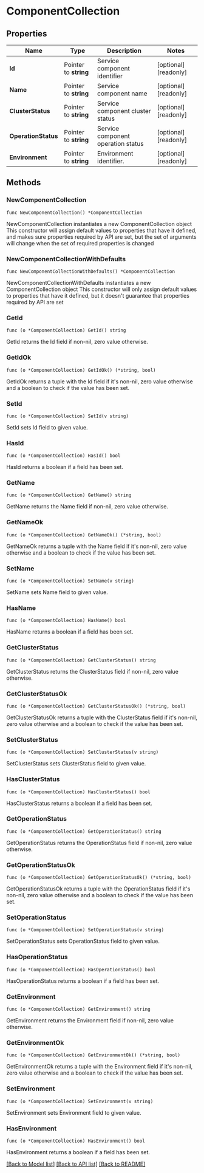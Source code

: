# ComponentCollection

## Properties

Name | Type | Description | Notes
------------ | ------------- | ------------- | -------------
**Id** | Pointer to **string** | Service component identifier | [optional] [readonly] 
**Name** | Pointer to **string** | Service component name | [optional] [readonly] 
**ClusterStatus** | Pointer to **string** | Service component cluster status | [optional] [readonly] 
**OperationStatus** | Pointer to **string** | Service component operation status | [optional] [readonly] 
**Environment** | Pointer to **string** | Environment identifier. | [optional] [readonly] 

## Methods

### NewComponentCollection

`func NewComponentCollection() *ComponentCollection`

NewComponentCollection instantiates a new ComponentCollection object
This constructor will assign default values to properties that have it defined,
and makes sure properties required by API are set, but the set of arguments
will change when the set of required properties is changed

### NewComponentCollectionWithDefaults

`func NewComponentCollectionWithDefaults() *ComponentCollection`

NewComponentCollectionWithDefaults instantiates a new ComponentCollection object
This constructor will only assign default values to properties that have it defined,
but it doesn't guarantee that properties required by API are set

### GetId

`func (o *ComponentCollection) GetId() string`

GetId returns the Id field if non-nil, zero value otherwise.

### GetIdOk

`func (o *ComponentCollection) GetIdOk() (*string, bool)`

GetIdOk returns a tuple with the Id field if it's non-nil, zero value otherwise
and a boolean to check if the value has been set.

### SetId

`func (o *ComponentCollection) SetId(v string)`

SetId sets Id field to given value.

### HasId

`func (o *ComponentCollection) HasId() bool`

HasId returns a boolean if a field has been set.

### GetName

`func (o *ComponentCollection) GetName() string`

GetName returns the Name field if non-nil, zero value otherwise.

### GetNameOk

`func (o *ComponentCollection) GetNameOk() (*string, bool)`

GetNameOk returns a tuple with the Name field if it's non-nil, zero value otherwise
and a boolean to check if the value has been set.

### SetName

`func (o *ComponentCollection) SetName(v string)`

SetName sets Name field to given value.

### HasName

`func (o *ComponentCollection) HasName() bool`

HasName returns a boolean if a field has been set.

### GetClusterStatus

`func (o *ComponentCollection) GetClusterStatus() string`

GetClusterStatus returns the ClusterStatus field if non-nil, zero value otherwise.

### GetClusterStatusOk

`func (o *ComponentCollection) GetClusterStatusOk() (*string, bool)`

GetClusterStatusOk returns a tuple with the ClusterStatus field if it's non-nil, zero value otherwise
and a boolean to check if the value has been set.

### SetClusterStatus

`func (o *ComponentCollection) SetClusterStatus(v string)`

SetClusterStatus sets ClusterStatus field to given value.

### HasClusterStatus

`func (o *ComponentCollection) HasClusterStatus() bool`

HasClusterStatus returns a boolean if a field has been set.

### GetOperationStatus

`func (o *ComponentCollection) GetOperationStatus() string`

GetOperationStatus returns the OperationStatus field if non-nil, zero value otherwise.

### GetOperationStatusOk

`func (o *ComponentCollection) GetOperationStatusOk() (*string, bool)`

GetOperationStatusOk returns a tuple with the OperationStatus field if it's non-nil, zero value otherwise
and a boolean to check if the value has been set.

### SetOperationStatus

`func (o *ComponentCollection) SetOperationStatus(v string)`

SetOperationStatus sets OperationStatus field to given value.

### HasOperationStatus

`func (o *ComponentCollection) HasOperationStatus() bool`

HasOperationStatus returns a boolean if a field has been set.

### GetEnvironment

`func (o *ComponentCollection) GetEnvironment() string`

GetEnvironment returns the Environment field if non-nil, zero value otherwise.

### GetEnvironmentOk

`func (o *ComponentCollection) GetEnvironmentOk() (*string, bool)`

GetEnvironmentOk returns a tuple with the Environment field if it's non-nil, zero value otherwise
and a boolean to check if the value has been set.

### SetEnvironment

`func (o *ComponentCollection) SetEnvironment(v string)`

SetEnvironment sets Environment field to given value.

### HasEnvironment

`func (o *ComponentCollection) HasEnvironment() bool`

HasEnvironment returns a boolean if a field has been set.


[[Back to Model list]](../README.md#documentation-for-models) [[Back to API list]](../README.md#documentation-for-api-endpoints) [[Back to README]](../README.md)


